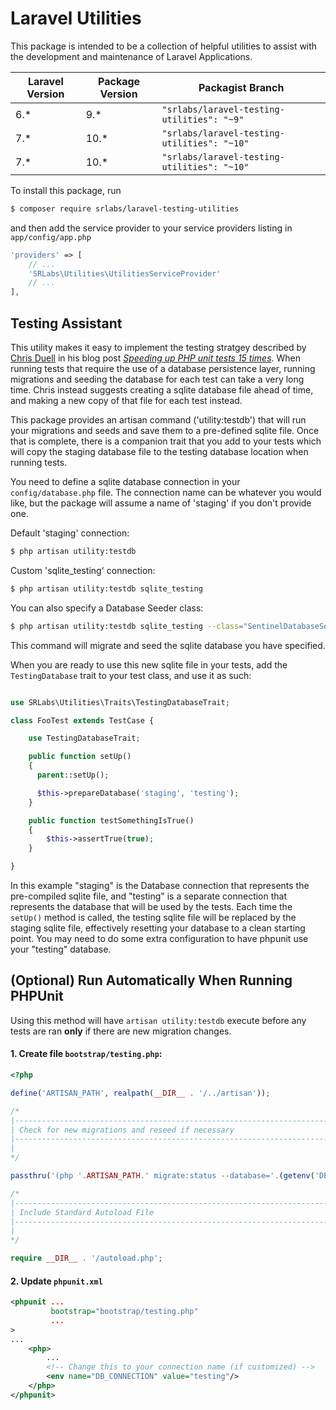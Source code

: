 # Laravel Utilities

This package is intended to be a collection of helpful utilities to assist with the development and maintenance of Laravel Applications.

| Laravel Version  | Package Version  | Packagist Branch |
|---|---|---|
| 6.*  | 9.*  | ```"srlabs/laravel-testing-utilities": "~9"```   |
| 7.*  | 10.*  | ```"srlabs/laravel-testing-utilities": "~10"```   |
| 7.*  | 10.*  | ```"srlabs/laravel-testing-utilities": "~10"```   |

To install this package, run
```bash
$ composer require srlabs/laravel-testing-utilities
```

and then add the service provider to your service providers listing in ```app/config/app.php```

```php
'providers' => [
    // ...
    'SRLabs\Utilities\UtilitiesServiceProvider'
    // ...
],
```

## Testing Assistant

This utility makes it easy to implement the testing stratgey described by [Chris Duell](https://github.com/duellsy) in his blog post *[Speeding up PHP unit tests 15 times](http://www.chrisduell.com/blog/development/speeding-up-unit-tests-in-php/)*.  When running tests that require the use of a database persistence layer, running migrations and seeding the database for each test can take a very long time.  Chris instead suggests creating a sqlite database file ahead of time, and making a new copy of that file for each test instead.

This package provides an artisan command ('utility:testdb') that will run your migrations and seeds and save them to a pre-defined sqlite file.  Once that is complete, there is a companion trait that you add to your tests which will copy the staging database file to the testing database location when running tests.

You need to define a sqlite database connection in your ```config/database.php``` file.  The connection name can be whatever you would like, but the package will assume a name of 'staging' if you don't provide one.

Default 'staging' connection:

```bash
$ php artisan utility:testdb
```

Custom 'sqlite_testing' connection:

```bash
$ php artisan utility:testdb sqlite_testing
```

You can also specify a Database Seeder class:

```bash
$ php artisan utility:testdb sqlite_testing --class="SentinelDatabaseSeeder"
```

This command will migrate and seed the sqlite database you have specified.

When you are ready to use this new sqlite file in your tests, add the ```TestingDatabase``` trait to your test class, and use it as such:

```php

use SRLabs\Utilities\Traits\TestingDatabaseTrait;

class FooTest extends TestCase {

    use TestingDatabaseTrait;

    public function setUp()
    {
      parent::setUp();

      $this->prepareDatabase('staging', 'testing');
    }

    public function testSomethingIsTrue()
    {
        $this->assertTrue(true);
    }

}
```
In this example "staging" is the Database connection that represents the pre-compiled sqlite file, and "testing" is a separate connection that represents the database that will be used by the tests. Each time the ```setUp()``` method is called, the testing sqlite file will be replaced by the staging sqlite file, effectively resetting your database to a clean starting point.
You may need to do some extra configuration to have phpunit use your "testing" database.

## (Optional) Run Automatically When Running PHPUnit

Using this method will have `artisan utility:testdb` execute before any tests are ran **only** if there are new migration changes.

#### 1. Create file `bootstrap/testing.php`:

```php
<?php

define('ARTISAN_PATH', realpath(__DIR__ . '/../artisan'));

/*
|--------------------------------------------------------------------------
| Check for new migrations and reseed if necessary
|--------------------------------------------------------------------------
|
*/

passthru('(php '.ARTISAN_PATH.' migrate:status --database='.(getenv('DB_CONNECTION') ?: 'testing').' | grep -q "| N    |") && php '.ARTISAN_PATH.' utility:testdb');

/*
|--------------------------------------------------------------------------
| Include Standard Autoload File
|--------------------------------------------------------------------------
|
*/

require __DIR__ . '/autoload.php';
```

#### 2. Update `phpunit.xml`

```xml
<phpunit ...
         bootstrap="bootstrap/testing.php"
         ...
>
...
    <php>
        ...
        <!-- Change this to your connection name (if customized) -->
        <env name="DB_CONNECTION" value="testing"/>
    </php>
</phpunit>
```
